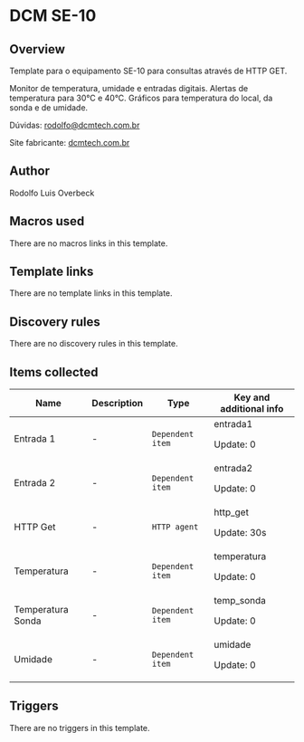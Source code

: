 # DCM SE-10

## Overview

Template para o equipamento SE-10 para consultas através de HTTP GET.


Monitor de temperatura, umidade e entradas digitais. Alertas de temperatura para 30°C e 40°C. Gráficos para temperatura do local, da sonda e de umidade.


Dúvidas: rodolfo@dcmtech.com.br


Site fabricante: [dcmtech.com.br](https://dcmtech.com.br/)



## Author

Rodolfo Luis Overbeck

## Macros used

There are no macros links in this template.

## Template links

There are no template links in this template.

## Discovery rules

There are no discovery rules in this template.

## Items collected

|Name|Description|Type|Key and additional info|
|----|-----------|----|----|
|Entrada 1|<p>-</p>|`Dependent item`|entrada1<p>Update: 0</p>|
|Entrada 2|<p>-</p>|`Dependent item`|entrada2<p>Update: 0</p>|
|HTTP Get|<p>-</p>|`HTTP agent`|http_get<p>Update: 30s</p>|
|Temperatura|<p>-</p>|`Dependent item`|temperatura<p>Update: 0</p>|
|Temperatura Sonda|<p>-</p>|`Dependent item`|temp_sonda<p>Update: 0</p>|
|Umidade|<p>-</p>|`Dependent item`|umidade<p>Update: 0</p>|
## Triggers

There are no triggers in this template.

